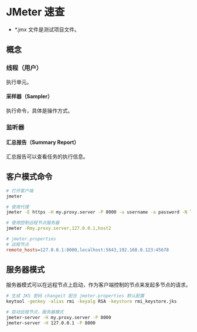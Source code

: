# JMeter 速查

- *.jmx 文件是测试项目文件。

## 概念

### 线程（用户）

执行单元。

#### 采样器（Sampler）

执行命令，具体是操作方式。

### 监听器

#### 汇总报告（Summary Report）

汇总报告可以查看任务的执行信息。


## 客户模式命令

```bash
# 打开客户端
jmeter

# 使用代理
jmeter -E https -H my.proxy.server -P 8000 -u username -a password -N localhost

# 使用控制远程节点服务器
jmeter -Rmy.proxy.server,127.0.0.1,host2
```

```ini
# jmeter.properties
# 远程节点
remote_hosts=127.0.0.1:8000,localhost:5643,192.168.0.123:45678
```

## 服务器模式

服务器模式可以在远程节点上启动，作为客户端控制的节点来发起多节点的请求。

```bash
# 生成 JKS 密码 changeit 配合 jmeter.properties 默认配置
keytool -genkey -alias rmi -keyalg RSA -keystore rmi_keystore.jks
```

```bash
# 启动远程节点，服务器模式
jmeter-server -H my.proxy.server -P 8000
jmeter-server -H 127.0.0.1 -P 8000
```